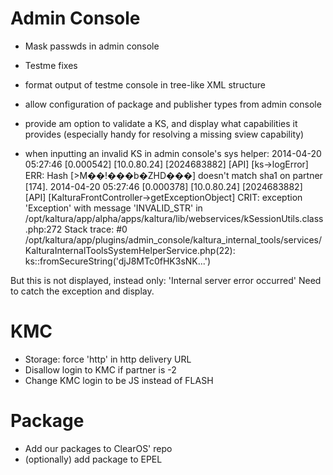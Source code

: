 # Admin Console

- Mask passwds in admin console
- Testme fixes
- format output of testme console in tree-like XML structure
- allow configuration of package and publisher types from admin console
- provide am option to validate a KS, and display what capabilities it provides (especially handy for resolving a missing sview capability)

- when inputting an invalid KS in admin console's sys helper:
2014-04-20 05:27:46 [0.000542] [10.0.80.24] [2024683882] [API] [ks->logError] ERR: Hash [>M��!���b�ZHD���] doesn't match sha1 on partner [174].
2014-04-20 05:27:46 [0.000378] [10.0.80.24] [2024683882] [API] [KalturaFrontController->getExceptionObject] CRIT: exception 'Exception' with message 'INVALID_STR' in /opt/kaltura/app/alpha/apps/kaltura/lib/webservices/kSessionUtils.class.php:272
Stack trace:
#0 /opt/kaltura/app/plugins/admin_console/kaltura_internal_tools/services/KalturaInternalToolsSystemHelperService.php(22): ks::fromSecureString('djJ8MTc0fHK3sNK...')

But this is not displayed, instead only: 'Internal server error occurred'
Need to catch the exception and display.

# KMC
- Storage: force 'http' in http delivery URL
- Disallow login to KMC if partner is -2
- Change KMC login to be JS instead of FLASH

# Package
- Add our packages to ClearOS' repo
- (optionally) add package to EPEL
